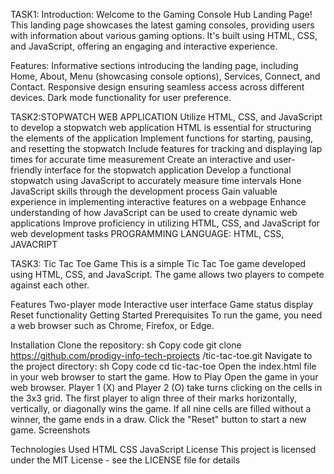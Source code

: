 TASK1:
Introduction:
Welcome to the Gaming Console Hub Landing Page! This landing page showcases
the latest gaming consoles, providing users with information about various gaming options.
It's built using HTML, CSS, and JavaScript, offering an engaging and interactive experience.


Features:
Informative sections introducing the landing page, including Home, About,
Menu (showcasing console options), Services, Connect, and Contact.
Responsive design ensuring seamless access across different devices.
Dark mode functionality for user preference.

TASK2:STOPWATCH WEB APPLICATION
Utilize HTML, CSS, and JavaScript to develop a stopwatch web application
HTML is essential for structuring the elements of the application
Implement functions for starting, pausing, and resetting the stopwatch
Include features for tracking and displaying lap times for accurate time measurement
Create an interactive and user-friendly interface for the stopwatch application
Develop a functional stopwatch using JavaScript to accurately measure time intervals
Hone JavaScript skills through the development process
Gain valuable experience in implementing interactive features on a webpage
Enhance understanding of how JavaScript can be used to create dynamic web applications
Improve proficiency in utilizing HTML, CSS, and JavaScript for web development tasks
PROGRAMMING LANGUAGE: HTML, CSS, JAVACRIPT

TASK3:
Tic Tac Toe Game
This is a simple Tic Tac Toe game developed using HTML, CSS, and JavaScript. The game allows two players to compete against each other.

Features
Two-player mode
Interactive user interface
Game status display
Reset functionality
Getting Started
Prerequisites
To run the game, you need a web browser such as Chrome, Firefox, or Edge.

Installation
Clone the repository:
sh
Copy code
git clone https://github.com/prodigy-info-tech-projects
/tic-tac-toe.git
Navigate to the project directory:
sh
Copy code
cd tic-tac-toe
Open the index.html file in your web browser to start the game.
How to Play
Open the game in your web browser.
Player 1 (X) and Player 2 (O) take turns clicking on the cells in the 3x3 grid.
The first player to align three of their marks horizontally, vertically, or diagonally wins the game.
If all nine cells are filled without a winner, the game ends in a draw.
Click the "Reset" button to start a new game.
Screenshots

Technologies Used
HTML
CSS
JavaScript
License
This project is licensed under the MIT License - see the LICENSE file for details


